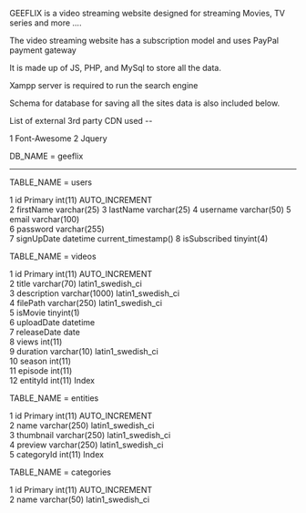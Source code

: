 GEEFLIX is a video streaming website designed for streaming Movies, TV series and more .... 

The video streaming website has a subscription model and uses PayPal payment gateway

It is made up of JS, PHP, and MySql to store all the data.

Xampp server is required to run the search engine

Schema for database for saving all the sites data is also included below.


List of external 3rd party CDN used --

1 Font-Awesome
2 Jquery


DB_NAME = geeflix

------------------------------------------------------------------------------------------------

TABLE_NAME = users

1   id Primary	    int(11)		    AUTO_INCREMENT	
2	firstName	    varchar(25)	
3	lastName	    varchar(25)	
4	username	    varchar(50)	
5	email	        varchar(100)	
6	password	    varchar(255)	
7	signUpDate	    datetime		current_timestamp()	
8	isSubscribed	tinyint(4)		



TABLE_NAME = videos


1 	id Primary 	    int(11) 	    AUTO_INCREMENT 	
2 	title 	        varchar(70) 	latin1_swedish_ci 	
3 	description 	varchar(1000) 	latin1_swedish_ci 	
4 	filePath 	    varchar(250) 	latin1_swedish_ci 	
5 	isMovie 	    tinyint(1) 		
6 	uploadDate 	    datetime 	
7 	releaseDate 	date 			
8 	views 	        int(11) 			
9 	duration 	    varchar(10)     latin1_swedish_ci 		
10 	season 	        int(11) 	
11 	episode 	    int(11) 		
12 	entityId	    int(11)         Index 


TABLE_NAME = entities


1 	id Primary 	    int(11) 	    AUTO_INCREMENT 	
2 	name 	        varchar(250) 	latin1_swedish_ci 		
3 	thumbnail 	    varchar(250) 	latin1_swedish_ci 		
4 	preview 	    varchar(250) 	latin1_swedish_ci 		
5 	categoryId 	    int(11) 		Index 


TABLE_NAME = categories


1 	id Primary 	    int(11) 		AUTO_INCREMENT 	
2 	name 	        varchar(50) 	latin1_swedish_ci 	



















